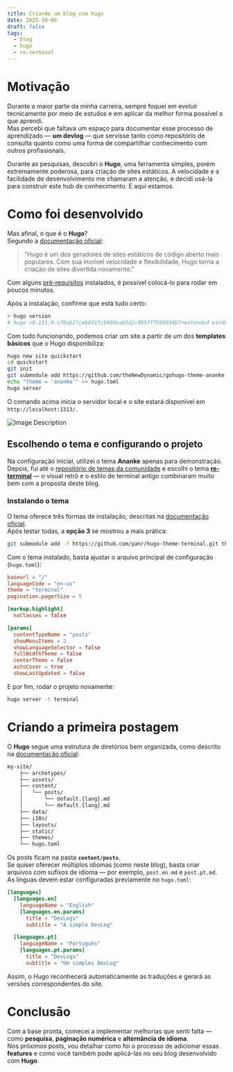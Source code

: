 ```yaml
---
title: Criando um blog com hugo
date: 2025-10-06
draft: false
tags:
  - blog
  - hugo
  - re-terminal
---
```

# Motivação

Durante a maior parte da minha carreira, sempre foquei em evoluir tecnicamente por meio de estudos e em aplicar da melhor forma possível o que aprendi.  
Mas percebi que faltava um espaço para documentar esse processo de aprendizado — **um devlog** — que servisse tanto como repositório de consulta quanto como uma forma de compartilhar conhecimento com outros profissionais.

Durante as pesquisas, descobri o **Hugo**, uma ferramenta simples, porém extremamente poderosa, para criação de sites estáticos. A velocidade e a facilidade de desenvolvimento me chamaram a atenção, e decidi usá-la para construir este hub de conhecimento. E aqui estamos.

# Como foi desenvolvido

Mas afinal, o que é o **Hugo**?  
Segundo a [documentação oficial](https://themes.gohugo.io/):

> “Hugo é um dos geradores de sites estáticos de código aberto mais populares. Com sua incrível velocidade e flexibilidade, Hugo torna a criação de sites divertida novamente.”

Com alguns [pré-requisitos](https://gohugo.io/getting-started/quick-start/#prerequisites) instalados, é possível colocá-lo para rodar em poucos minutos.

Após a instalação, confirme que está tudo certo:

```bash
> hugo version
# hugo v0.151.0-c70ab27ceb841fc9404eab5d2c985ff7595034b7+extended windows/amd64 BuildDate=2025-10-02T13:30:36Z VendorInfo=gohugoio
```

Com tudo funcionando, podemos criar um site a partir de um dos **templates básicos** que o Hugo disponibiliza:

```bash
hugo new site quickstart
cd quickstart
git init
git submodule add https://github.com/theNewDynamic/gohugo-theme-ananke.git themes/ananke
echo "theme = 'ananke'" >> hugo.toml
hugo server
```

O comando acima inicia o servidor local e o site estará disponível em `http://localhost:1313/`.

![Image Description](/devlogs/images/Pasted-image-20251006203921.png)

## Escolhendo o tema e configurando o projeto

Na configuração inicial, utilizei o tema **Ananke** apenas para demonstração.  
Depois, fui até o [repositório de temas da comunidade](https://themes.gohugo.io/tags/blog/) e escolhi o tema [**re-terminal**](https://github.com/panr/hugo-theme-terminal) — o visual retrô e o estilo de terminal antigo combinaram muito bem com a proposta deste blog.

### Instalando o tema

O tema oferece três formas de instalação, descritas na [documentação oficial](https://github.com/panr/hugo-theme-terminal?tab=readme-ov-file#how-to-start).  
Após testar todas, a **opção 3** se mostrou a mais prática:

```bash
git submodule add -f https://github.com/panr/hugo-theme-terminal.git themes/terminal
```

Com o tema instalado, basta ajustar o arquivo principal de configuração (`hugo.toml`):

```toml
baseurl = "/"
languageCode = "en-us"
theme = "terminal"
pagination.pagerSize = 5

[markup.highlight]
  noClasses = false

[params]
  contentTypeName = "posts"
  showMenuItems = 2
  showLanguageSelector = false
  fullWidthTheme = false
  centerTheme = false
  autoCover = true
  showLastUpdated = false
```

E por fim, rodar o projeto novamente:

```bash
hugo server -t terminal
```
# Criando a primeira postagem

O **Hugo** segue uma estrutura de diretórios bem organizada, como descrito na [documentação oficial](https://gohugo.io/getting-started/directory-structure/):

```txt
my-site/
	├── archetypes/
	├── assets/
	├── content/
	│   └── posts/
	│       └── default.{lang}.md
	│       └── default.{lang}.md
	├── data/
	├── i18n/
	├── layouts/
	├── static/
	├── themes/
	└── hugo.toml
```

Os posts ficam na pasta **`content/posts`**.  
Se quiser oferecer múltiplos idiomas (como neste blog), basta criar arquivos com sufixos de idioma — por exemplo, `post.en.md` e `post.pt.md`.  
As línguas devem estar configuradas previamente no `hugo.toml`:

```toml
[languages]
  [languages.en]
    languageName = "English"
    [languages.en.params]
      title = "DevLogs"
      subtitle = "A simple DevLog"

  [languages.pt]
    languageName = "Português"
    [languages.pt.params]
      title = "DevLogs"
      subtitle = "Um simples DevLog"
```

Assim, o Hugo reconhecerá automaticamente as traduções e gerará as versões correspondentes do site.
# Conclusão

Com a base pronta, comecei a implementar melhorias que senti falta — como **pesquisa**, **paginação numérica** e **alternância de idioma**.  
Nos próximos posts, vou detalhar como foi o processo de adicionar essas **features** e como você também pode aplicá-las no seu blog desenvolvido com **Hugo**.